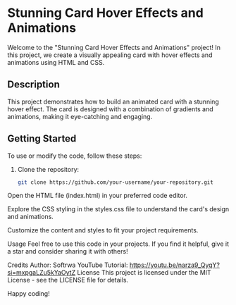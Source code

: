 # Stunning Card Hover Effects and Animations

Welcome to the "Stunning Card Hover Effects and Animations" project! In this project, we create a visually appealing card with hover effects and animations using HTML and CSS.

## Description

This project demonstrates how to build an animated card with a stunning hover effect. The card is designed with a combination of gradients and animations, making it eye-catching and engaging.

## Getting Started

To use or modify the code, follow these steps:

1. Clone the repository:

   ```bash
   git clone https://github.com/your-username/your-repository.git

Open the HTML file (index.html) in your preferred code editor.

Explore the CSS styling in the styles.css file to understand the card's design and animations.

Customize the content and styles to fit your project requirements.

Usage
Feel free to use this code in your projects. If you find it helpful, give it a star and consider sharing it with others!

Credits
Author: Softrwa
YouTube Tutorial: https://youtu.be/narza9_QyqY?si=mxpgaLZu5kYaOytZ
License
This project is licensed under the MIT License - see the LICENSE file for details.

Happy coding!
